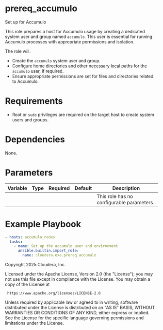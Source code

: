 # prereq_accumulo

Set up for Accumulo

This role prepares a host for Accumulo usage by creating a dedicated system user and group named `accumulo`. This user is essential for running Accumulo processes with appropriate permissions and isolation.

The role will:
- Create the `accumulo` system user and group.
- Configure home directories and other necessary local paths for the `accumulo` user, if required.
- Ensure appropriate permissions are set for files and directories related to Accumulo.

# Requirements

- Root or `sudo` privileges are required on the target host to create system users and groups.

# Dependencies

None.

# Parameters

| Variable | Type | Required | Default | Description |
| --- | --- | --- | --- | --- |
| | | | | This role has no configurable parameters. |

# Example Playbook

```yaml
- hosts: accumulo_nodes
  tasks:
    - name: Set up the accumulo user and environment
      ansible.builtin.import_role:
        name: cloudera.exe.prereq_accumulo

```
Copyright 2025 Cloudera, Inc.

 Licensed under the Apache License, Version 2.0 (the "License");
 you may not use this file except in compliance with the License.
 You may obtain a copy of the License at

     https://www.apache.org/licenses/LICENSE-2.0

 Unless required by applicable law or agreed to in writing, software
 distributed under the License is distributed on an "AS IS" BASIS,
 WITHOUT WARRANTIES OR CONDITIONS OF ANY KIND, either express or implied.
 See the License for the specific language governing permissions and
 limitations under the License.
```
